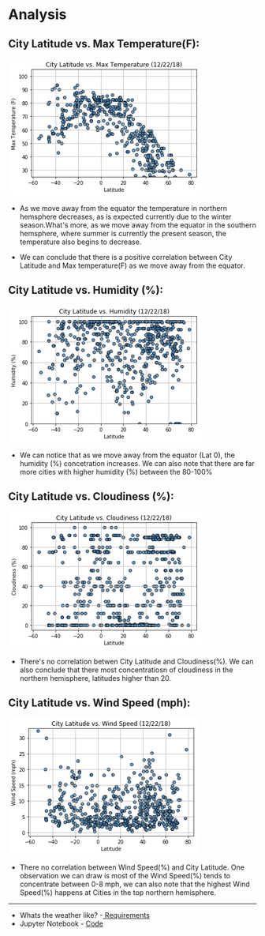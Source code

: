 # Analysis
## City Latitude vs. Max Temperature(F):
![citylatmaxtemp.png](WeatherGraphs/citylat_maxtemp.png)

* As we move away from the equator the temperature in northern hemsphere decreases, as is expected currently due to the winter season.What's more, as we move away from the equator in the southern hemsphere, where summer is currently the present season, the temperature also begins to decrease.

* We can conclude that there is a positive correlation between City Latitude and Max temperature(F) as we move away from the equator.

## City Latitude vs. Humidity (%):
![citylat_humidity.png](WeatherGraphs/citylat_humidity.png)
* We can notice that as we move away from the equator (Lat 0), the humidity (%) concetration increases. We can also note that there are far more cities with higher humidity (%) between the 80-100%

## City Latitude vs. Cloudiness (%):
![citylat_clouds.png](WeatherGraphs/citylat_clouds.png)
* There's no correlation betwen City Latitude and Cloudiness(%). We can also conclude that there most concentratiosn of cloudiness in the northern hemisphere, latitudes higher than 20.

## City Latitude vs. Wind Speed (mph):
![citylat_windspeed.png](WeatherGraphs/citylat_windspeed.png)
* There no correlation between Wind Speed(%) and City Latitude. One observation we can draw is most of the Wind Speed(%) tends to concentrate between 0-8 mph, we can also note that the highest Wind Speed(%) happens at Cities in the top northern hemisphere.


------
* Whats the weather like? -[ Requirements ](https://github.com/mjvillacresesn/Weather-Changes/blob/master/WeatherPy/README.md)
* Jupyter Notebook - [ Code ](https://github.com/mjvillacresesn/Weather-Changes/blob/master/WeatherPy/WeatherChanges.ipynb)
